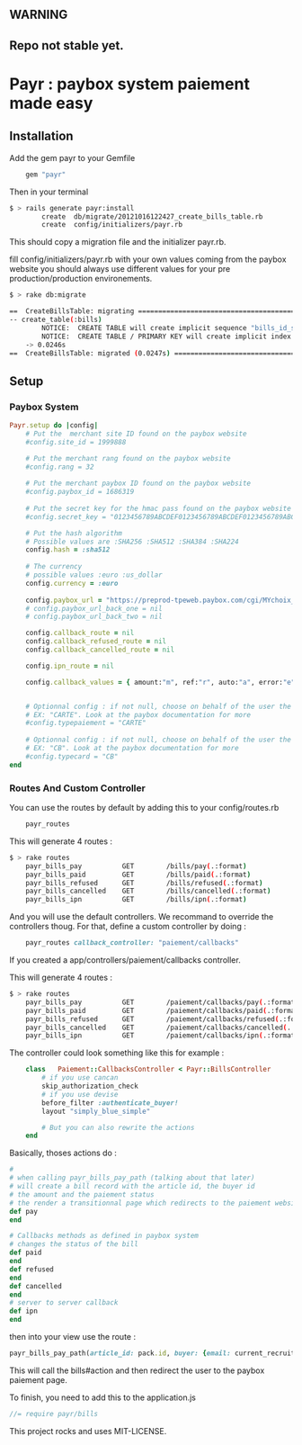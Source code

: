 ## WARNING

## Repo not stable yet.

# Payr : paybox system paiement made easy

## Installation

Add the gem payr to your Gemfile
```ruby
	gem "payr"
```

Then in your terminal

```sh
$ > rails generate payr:install
		create  db/migrate/20121016122427_create_bills_table.rb
		create  config/initializers/payr.rb
```
This should copy a migration file and the initializer payr.rb.

fill config/initializers/payr.rb with your own values coming from the paybox website 
you should always use different values for your pre production/production environements.

```sh
$ > rake db:migrate

==  CreateBillsTable: migrating ===============================================
-- create_table(:bills)
		NOTICE:  CREATE TABLE will create implicit sequence "bills_id_seq" for serial column "bills.id"
		NOTICE:  CREATE TABLE / PRIMARY KEY will create implicit index "bills_pkey" for table "bills"
   	-> 0.0246s
==  CreateBillsTable: migrated (0.0247s) ======================================
```

## Setup

### Paybox System
```ruby
Payr.setup do |config|
	# Put the  merchant site ID found on the paybox website
	#config.site_id = 1999888

	# Put the merchant rang found on the paybox website
	#config.rang = 32
	
	# Put the merchant paybox ID found on the paybox website
	#config.paybox_id = 1686319
	
	# Put the secret key for the hmac pass found on the paybox website
	#config.secret_key = "0123456789ABCDEF0123456789ABCDEF0123456789ABCDEF0123456789ABCDEF0123456789ABCDEF0123456789ABCDEF0123456789ABCDEF0123456789ABCDEF"

	# Put the hash algorithm
	# Possible values are :SHA256 :SHA512 :SHA384 :SHA224 
	config.hash = :sha512
	
	# The currency 
	# possible values :euro :us_dollar
	config.currency = :euro 
	
	config.paybox_url = "https://preprod-tpeweb.paybox.com/cgi/MYchoix_pagepaiement.cgi"
	# config.paybox_url_back_one = nil
	# config.paybox_url_back_two = nil

	config.callback_route = nil
	config.callback_refused_route = nil
	config.callback_cancelled_route = nil

	config.ipn_route = nil

	config.callback_values = { amount:"m", ref:"r", auto:"a", error:"e", signature:"k" }


	# Optionnal config : if not null, choose on behalf of the user the type of paiement. 
	# EX: "CARTE". Look at the paybox documentation for more
	#config.typepaiement = "CARTE"
	
	# Optionnal config : if not null, choose on behalf of the user the type of CARD. 
	# EX: "CB". Look at the paybox documentation for more
	#config.typecard = "CB"
end

```

### Routes And Custom Controller

You can use the routes by default by adding this to your config/routes.rb

```ruby
	payr_routes
```

This will generate 4 routes :

```sh
$ > rake routes
	payr_bills_pay          GET        /bills/pay(.:format)                payr/bills#pay
	payr_bills_paid         GET        /bills/paid(.:format)               payr/bills#paid
	payr_bills_refused      GET        /bills/refused(.:format)            payr/bills#refused
	payr_bills_cancelled    GET        /bills/cancelled(.:format)          payr/bills#cancelled
	payr_bills_ipn          GET        /bills/ipn(.:format)                payr/bills#ipn
```

And you will use the default controllers. 
We recommand to override the controllers thoug. For that, define a custom controller by doing :

```ruby
	payr_routes callback_controller: "paiement/callbacks" 
```

If you created a app/controllers/paiement/callbacks controller.

This will generate 4 routes :

```sh
$ > rake routes
	payr_bills_pay          GET        /paiement/callbacks/pay(.:format)                paiement/callbacks#pay
	payr_bills_paid         GET        /paiement/callbacks/paid(.:format)               paiement/callbacks#paid
	payr_bills_refused      GET        /paiement/callbacks/refused(.:format)            paiement/callbacks#refused
	payr_bills_cancelled    GET        /paiement/callbacks/cancelled(.:format)          paiement/callbacks#cancelled
	payr_bills_ipn          GET        /paiement/callbacks/ipn(.:format)                paiement/callbacks#ipn
```

The controller could look something like this for example :

```ruby
	class	Paiement::CallbacksController < Payr::BillsController
		# if you use cancan
		skip_authorization_check
		# if you use devise 
		before_filter :authenticate_buyer!
		layout "simply_blue_simple"

		# But you can also rewrite the actions
	end
```

Basically, thoses actions do :
```ruby
#
# when calling payr_bills_pay_path (talking about that later) 
# will create a bill record with the article id, the buyer id
# the amount and the paiement status
# the render a transitionnal page which redirects to the paiement website
def pay
end

# Callbacks methods as defined in paybox system 
# changes the status of the bill
def paid
end
def refused
end
def cancelled
end
# server to server callback
def ipn
end
```

then into your view use the route :

```ruby
payr_bills_pay_path(article_id: pack.id, buyer: {email: current_recruiter.email, id: current_recruiter.id }, total_price: pack.price.to_i*100)
```

This will call the bills#action and then redirect the user to the paybox paiement page.

To finish, you need to add this to the application.js

```javascript
//= require payr/bills
```

This project rocks and uses MIT-LICENSE.